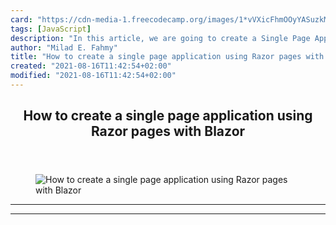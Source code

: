```yaml
---
card: "https://cdn-media-1.freecodecamp.org/images/1*vVXicFhmOOyYASuzkM570w.jpeg"
tags: [JavaScript]
description: "In this article, we are going to create a Single Page Applica"
author: "Milad E. Fahmy"
title: "How to create a single page application using Razor pages with Blazor"
created: "2021-08-16T11:42:54+02:00"
modified: "2021-08-16T11:42:54+02:00"
---
```

<div class="site-wrapper">
<main id="site-main" class="site-main outer">
<div class="inner">
<article class="post-full post tag-javascript tag-entity-framework tag-single-page-applications tag-programming tag-technology ">
<header class="post-full-header">
<h1 class="post-full-title">How to create a single page application using Razor pages with Blazor</h1>
</header>
<figure class="post-full-image">
<picture>
<source media="(max-width: 700px)" sizes="1px" srcset="data:image/gif;base64,R0lGODlhAQABAIAAAAAAAP///yH5BAEAAAAALAAAAAABAAEAAAIBRAA7 1w">
<source media="(min-width: 701px)" sizes="(max-width: 800px) 400px,
(max-width: 1170px) 700px,
1400px" srcset="https://cdn-media-1.freecodecamp.org/images/1*vVXicFhmOOyYASuzkM570w.jpeg 300w,
https://cdn-media-1.freecodecamp.org/images/1*vVXicFhmOOyYASuzkM570w.jpeg 600w,
https://cdn-media-1.freecodecamp.org/images/1*vVXicFhmOOyYASuzkM570w.jpeg 1000w,
https://cdn-media-1.freecodecamp.org/images/1*vVXicFhmOOyYASuzkM570w.jpeg 2000w">
<img onerror="this.style.display='none'" src="https://cdn-media-1.freecodecamp.org/images/1*vVXicFhmOOyYASuzkM570w.jpeg" alt="How to create a single page application using Razor pages with Blazor">
</picture>
</figure>
<section class="post-full-content">
<div class="post-content">
</div>
<hr>
<hr>
</section>
</article>
</div>
</main>
</div>
<!-- Google Tag Manager (noscript) -->
<!-- End Google Tag Manager (noscript) -->
